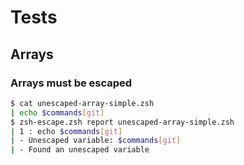 # Tests

## Arrays

### Arrays must be escaped

```sh
$ cat unescaped-array-simple.zsh
| echo $commands[git]
$ zsh-escape.zsh report unescaped-array-simple.zsh
| 1 : echo $commands[git]
| - Unescaped variable: $commands[git]
| - Found an unescaped variable
```
